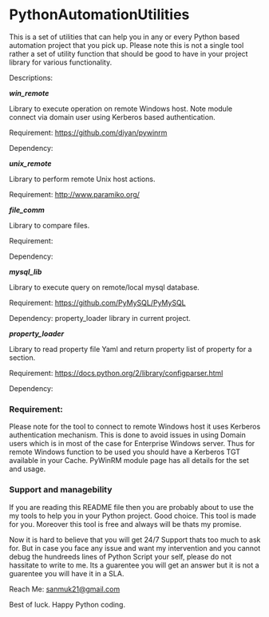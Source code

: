 # PythonAutomationUtilities

This is a set of utilities that can help you in any or every Python based automation project that you pick up. Please note this is not a single tool rather a set of utility function that should be good to have in your project library for various functionality.

Descriptions:

**_win_remote_**
  
  Library to execute operation on remote Windows host. Note module connect via domain user using Kerberos based authentication.
  
  Requirement: https://github.com/diyan/pywinrm
  
  Dependency:
  
**_unix_remote_**
  
  Library to perform remote Unix host actions.
  
  Requirement: http://www.paramiko.org/
  
**_file_comm_**

  Library to compare files.
  
  Requirement: 
  
  Dependency:
 
**_mysql_lib_**
  
  Library to execute query on remote/local mysql database.
  
  Requirement: https://github.com/PyMySQL/PyMySQL
  
  Dependency: property_loader library in current project.
  
**_property_loader_**
 
  Library to read property file Yaml and return property list of property for a section.
  
  Requirement: https://docs.python.org/2/library/configparser.html
  
  Dependency:
  
### Requirement:
  Please note for the tool to connect to remote Windows host it uses Kerberos authentication mechanism. This is done to avoid issues in using Domain users which is in most of the case for Enterprise Windows server. Thus for remote Windows function to be used you should have a Kerberos TGT available in your Cache. PyWinRM module page has all details for the set and usage.
  
### Support and managebility

If you are reading this README file then you are probably about to use the my tools to help you in your Python project. Good choice. This tool is made for you. Moreover this tool is free and always will be thats my promise.

Now it is hard to believe that you will get 24/7 Support thats too much to ask for. But in case you face any issue and want my intervention and you cannot debug the hundreeds lines of Python Script your self, please do not hassitate to write to me. Its a guarentee you will get an answer but it is not a guarentee you will have it in a SLA.

Reach Me: sanmuk21@gmail.com

Best of luck. Happy Python coding.

